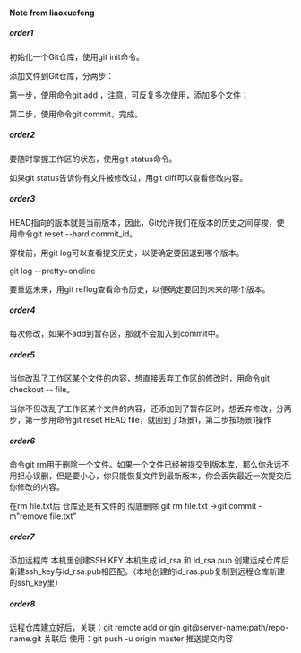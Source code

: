 #### Note from liaoxuefeng
##### order1
初始化一个Git仓库，使用git init命令。

添加文件到Git仓库，分两步：

第一步，使用命令git add <file>，注意，可反复多次使用，添加多个文件；

第二步，使用命令git commit，完成。

##### order2

要随时掌握工作区的状态，使用git status命令。

如果git status告诉你有文件被修改过，用git diff可以查看修改内容。

##### order3

HEAD指向的版本就是当前版本，因此，Git允许我们在版本的历史之间穿梭，使用命令git reset --hard commit_id。

穿梭前，用git log可以查看提交历史，以便确定要回退到哪个版本。

git log --pretty=oneline

要重返未来，用git reflog查看命令历史，以便确定要回到未来的哪个版本。

##### order4

每次修改，如果不add到暂存区，那就不会加入到commit中。

##### order5

当你改乱了工作区某个文件的内容，想直接丢弃工作区的修改时，用命令git checkout -- file。

当你不但改乱了工作区某个文件的内容，还添加到了暂存区时，想丢弃修改，分两步，第一步用命令git reset HEAD file，就回到了场景1，第二步按场景1操作

##### order6

命令git rm用于删除一个文件。如果一个文件已经被提交到版本库，那么你永远不用担心误删，但是要小心，你只能恢复文件到最新版本，你会丢失最近一次提交后你修改的内容。

在rm file.txt后 仓库还是有文件的
彻底删除 git rm file.txt ->git commit -m"remove file.txt"


##### order7

添加远程库
本机里创建SSH KEY
本机生成 id_rsa 和 id_rsa.pub
创建远成仓库后新建ssh_key与id_rsa.pub相匹配。（本地创建的id_ras.pub复制到远程仓库新建的ssh_key里）

##### order8

远程仓库建立好后，关联：git remote add origin git@server-name:path/repo-name.git
关联后 使用：git push -u origin master 推送提交内容



